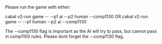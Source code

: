 Please run the game with either:

cabal v2-run game -- --p1 ai --p2 human --comp1130
OR
cabal v2-run game -- --p1 human --p2 ai --comp1130

The --comp1130 flag is important as the AI will try to pass, but cannot pass in comp1100 rules. Please dont forget the --comp1130 flag.